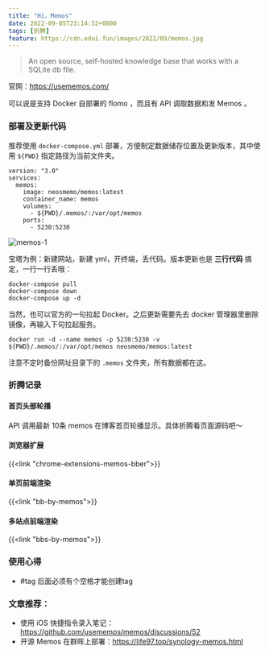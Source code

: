 ```yaml
---
title: "Hi，Memos"
date: 2022-09-05T23:14:52+0800
tags: [折腾]
feature: https://cdn.edui.fun/images/2022/09/memos.jpg
---
```


> An open source, self-hosted knowledge base that works with a SQLite db file.

官网：<https://usememos.com/>

可以说是支持 Docker 自部署的 flomo ，而且有 API 调取数据和发 Memos 。

<!--more-->

### 部署及更新代码

推荐使用 `docker-compose.yml` 部署，方便制定数据储存位置及更新版本，其中使用 `${PWD}` 指定路径为当前文件夹。

```
version: "3.0"
services:
  memos:
    image: neosmemo/memos:latest
    container_name: memos
    volumes:
      - ${PWD}/.memos/:/var/opt/memos
    ports:
      - 5230:5230
```

![memos-1](https://cdn.edui.fun/images/2022/10/memos-1.jpg)

宝塔为例：新建网站，新建 yml，开终端，丢代码。版本更新也是 **三行代码** 搞定，一行一行丢哦：

```
docker-compose pull
docker-compose down
docker-compose up -d
```

当然，也可以官方的一句拉起 Docker。之后更新需要先去 docker 管理器里删除镜像，再输入下句拉起服务。

```
docker run -d --name memos -p 5230:5230 -v ${PWD}/.memos/:/var/opt/memos neosmemo/memos:latest
```

注意不定时备份网址目录下的 `.memos` 文件夹，所有数据都在这。

### 折腾记录

#### 首页头部轮播

API 调用最新 10条 memos 在博客首页轮播显示。具体折腾看页面源码吧～

#### 浏览器扩展

{{<link "chrome-extensions-memos-bber">}}

#### 单页前端渲染

{{<link "bb-by-memos">}}

#### 多站点前端渲染

{{<link "bbs-by-memos">}}

### 使用心得

- #tag 后面必须有个空格才能创建tag

### 文章推荐：

- 使用 iOS 快捷指令录入笔记：<https://github.com/usememos/memos/discussions/52>
- 开源 Memos 在群晖上部署：<https://life97.top/synology-memos.html>